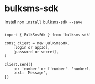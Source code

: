 
# bulksms-sdk



Install ```npm install bulksms-sdk --save```

```

import { BulkSmsSdk } from 'bulksms-sdk'

const client = new BulkSmsSdk(
    [login or appId],
    [password or secret],
)

client.send({
    to: 'number' or ['number', 'number],
    text: 'Message',
})

```